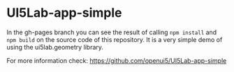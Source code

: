 # UI5Lab-app-simple

In the gh-pages branch you can see the result of calling ```npm install``` and ```npm build```
on the source code of this repository. It is a very simple demo of using the ui5lab.geometry library.

For more information check: https://github.com/openui5/UI5Lab-app-simple